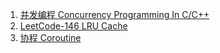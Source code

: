 1. [并发编程 Concurrency Programming In C/C++](concurrent-programming-in-c-1)
1. [LeetCode-146 LRU Cache](leetcode-146-lru-cache)
1. [协程 Coroutine](coroutine)
